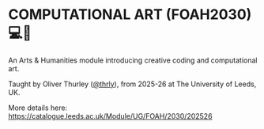 # COMPUTATIONAL ART (FOAH2030) 💻🎨

An Arts & Humanities module introducing creative coding and computational art.

Taught by Oliver Thurley ([@thrly](https://github.com/thrly)), from 2025-26 at The University of Leeds, UK.

More details here: <https://catalogue.leeds.ac.uk/Module/UG/FOAH/2030/202526>
